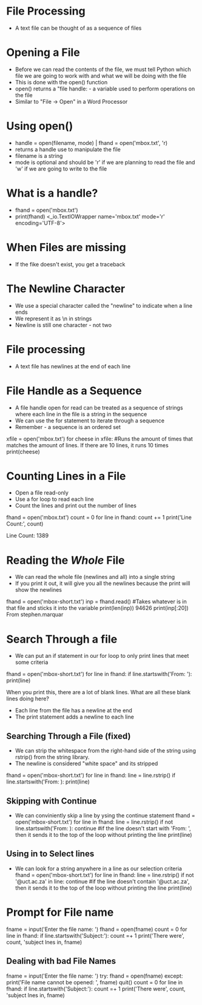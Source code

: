 # File Processing

- A text file can be thought of as a sequence of files

# Opening a File

- Before we can read the contents of the file, we must tell Python which file we are going to work with and what we will be doing with the file
- This is done with the open() function
- open() returns a "file handle: - a variable used to perform operations on the file
- Similar to "File -> Open" in a Word Processor

# Using open()

- handle = open(filename, mode) | fhand = open('mbox.txt', 'r)
- returns a handle use to manipulate the file
- filename is a string
- mode is optional and should be 'r' if we are planning to read the file and 'w' if we are going to write to the file

# What is a handle?

- fhand = open('mbox.txt')
- print(fhand)
<_io.TextIOWrapper name='mbox.txt' mode='r' encoding='UTF-8'>

# When Files are missing

- If the fike doesn't exist, you get a traceback

# The Newline Character

- We use a special character called the "newline" to indicate when a line ends
- We represent it as \n in strings
- Newline is still one character - not two

# File processing

- A text file has newlines at the end of each line

# File Handle as a Sequence

- A file handle open for read can be treated as a sequence of strings where each line in the file is a string in the sequence
- We can use the for statement to iterate through a sequence
- Remember - a sequence is an ordered set

xfile = open('mbox.txt')
for cheese in xfile: #Runs the amount of times that matches the amount of lines. If there are 10 lines, it runs 10 times
    print(cheese)


# Counting Lines in a File

- Open a file read-only
- Use a for loop to read each line
- Count the lines and print out the number of lines

fhand = open('mbox.txt')
count = 0
for line in fhand:
    count += 1
print('Line Count:', count)

Line Count: 1389

# Reading the *Whole* File

- We can read the whole file (newlines and all) into a single string
- If you print it out, it will give you all the newlines because the print will show the newlines

fhand = open('mbox-short.txt')
inp = fhand.read() #Takes whatever is in that file and sticks it into the variable
print(len(inp))
94626
print(inp[:20])
From stephen.marquar

# Search Through a file

- We can put an if statement in our for loop to only print lines that meet some criteria

fhand = open('mbox-short.txt')
for line in fhand:
    if line.startswith('From: '):
        print(line)

When you print this, there are a lot of blank lines. What are all these blank lines doing here?

- Each line from the file has a newline at the end
- The print statement adds a newline to each line

## Searching Through a File (fixed)

- We can strip the whitespace from the right-hand side of the string using rstrip() from the string library.
- The newline is considered "white space" and its stripped

fhand = open('mbox-short.txt')
for line in fhand:
    line = line.rstrip()
    if line.startswith('From: ):
        print(line)

## Skipping with Continue

- We can conviniently skip a line by ysing the continue statement
fhand = open('mbox-short.txt')
for line in fhand:
    line = line.rstrip()
    if not line.startswith('From: ):
        continue 
        #if the line doesn't start with 'From: ', then it sends it to the top of the loop without printing the line
    print(line)

## Using in to Select lines

- We can look for a string anywhere in a line as our selection criteria
fhand = open('mbox-short.txt')
for line in fhand:
    line = line.rstrip()
    if not '@uct.ac.za' in line:
        continue 
        #if the line doesn't contain '@uct.ac.za', then it sends it to the top of the loop without printing the line
    print(line)

# Prompt for File name

fname = input('Enter the file name: ')
fhand = open(fname)
count = 0
for line in fhand:
    if line.startswith('Subject:'):
        count =+ 1
print('There were', count, 'subject lnes in, fname)

## Dealing with bad File Names

fname = input('Enter the file name: ')
try:
    fhand = open(fname)
except:
    print('File name cannot be opened: ', fname)
    quit()
count = 0
for line in fhand:
    if line.startswith('Subject:'):
        count =+ 1
print('There were', count, 'subject lnes in, fname)
